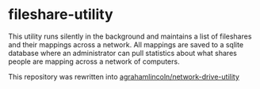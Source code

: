 fileshare-utility
=================

This utility runs silently in the background and maintains a list of fileshares and their mappings across a network. All mappings are saved to a sqlite database where an administrator can pull statistics about what shares people are mapping across a network of computers.

This repository was rewritten into [agrahamlincoln/network-drive-utility](https://github.com/agrahamlincoln/network-drive-utility)
